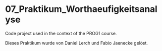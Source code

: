 # 07_Praktikum_Worthaeufigkeitsanalyse
Code project used in the context of the PROG1 course.

Dieses Praktikum wurde von Daniel Lerch und Fabio Jaenecke gelöst.
